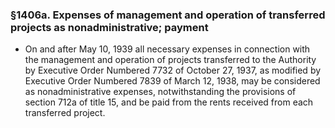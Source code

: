 ### §1406a. Expenses of management and operation of transferred projects as nonadministrative; payment
* On and after May 10, 1939 all necessary expenses in connection with the management and operation of projects transferred to the Authority by Executive Order Numbered 7732 of October 27, 1937, as modified by Executive Order Numbered 7839 of March 12, 1938, may be considered as nonadministrative expenses, notwithstanding the provisions of section 712a of title 15, and be paid from the rents received from each transferred project.